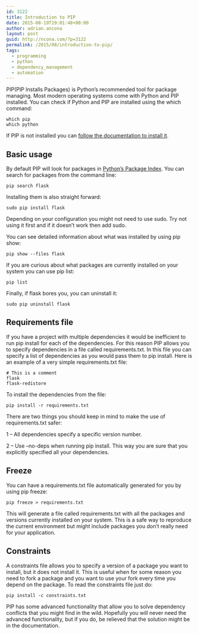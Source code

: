 ```yaml
---
id: 3122
title: Introduction to PIP
date: 2015-08-19T19:01:48+00:00
author: adrian.ancona
layout: post
guid: http://ncona.com/?p=3122
permalink: /2015/08/introduction-to-pip/
tags:
  - programming
  - python
  - dependency_management
  - automation
---
```

PIP(PIP Installs Packages) is Python&#8217;s recommended tool for package managing. Most modern operating systems come with Python and PIP installed. You can check if Python and PIP are installed using the which command:

```
which pip
which python
```

If PIP is not installed you can [follow the documentation to install it](https://pip.pypa.io/en/stable/installing.html).

<!--more-->

## Basic usage

By default PIP will look for packages in [Python&#8217;s Package Index](https://pypi.python.org/pypi/). You can search for packages from the command line:

```
pip search flask
```

Installing them is also straight forward:

```
sudo pip install flask
```

Depending on your configuration you might not need to use sudo. Try not using it first and if it doesn&#8217;t work then add sudo.

You can see detailed information about what was installed by using pip show:

```
pip show --files flask
```

If you are curious about what packages are currently installed on your system you can use pip list:

```
pip list
```

Finally, if flask bores you, you can uninstall it:

```
sudo pip uninstall flask
```

## Requirements file

If you have a project with multiple dependencies it would be inefficient to run pip install for each of the dependencies. For this reason PIP allows you to specify dependencies in a file called requirements.txt. In this file you can specify a list of dependencies as you would pass them to pip install. Here is an example of a very simple requirements.txt file:

```
# This is a comment
flask
flask-redistore
```

To install the dependencies from the file:

```
pip install -r requirements.txt
```

There are two things you should keep in mind to make the use of requirements.txt safer:
  
1 &#8211; All dependencies specify a specific version number.
  
2 &#8211; Use &#8211;no-deps when running pip install. This way you are sure that you explicitly specified all your dependencies.

## Freeze

You can have a requirements.txt file automatically generated for you by using pip freeze:

```
pip freeze > requirements.txt
```

This will generate a file called requirements.txt with all the packages and versions currently installed on your system. This is a safe way to reproduce the current environment but might include packages you don&#8217;t really need for your application.

## Constraints

A constraints file allows you to specify a version of a package you want to install, but it does not install it. This is useful when for some reason you need to fork a package and you want to use your fork every time you depend on the package. To read the constraints file just do:

```
pip install -c constraints.txt
```

PIP has some advanced functionality that allow you to solve dependency conflicts that you might find in the wild. Hopefully you will never need the advanced functionality, but if you do, be relieved that the solution might be in the documentation.
